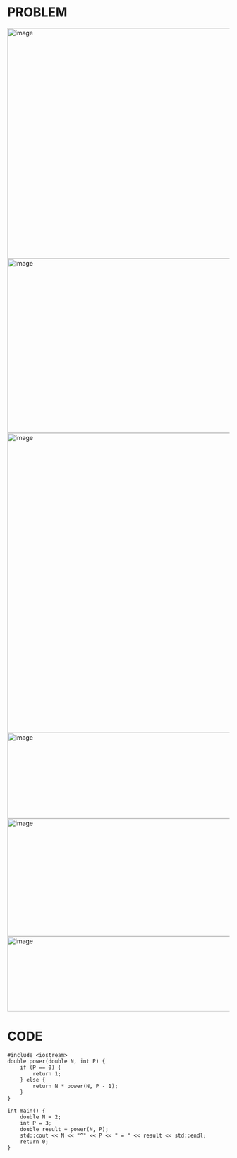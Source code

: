 # PROBLEM
<img width="728" height="522" alt="image" src="https://github.com/user-attachments/assets/d6dde99b-4aaf-409d-941e-3d13ebe3e2cf" />
<img width="732" height="395" alt="image" src="https://github.com/user-attachments/assets/8cf686e9-3477-4ad7-adaa-f4dbae5eb7bc" />
<img width="748" height="679" alt="image" src="https://github.com/user-attachments/assets/99c1b4fd-cd5c-4196-bcde-58155eccd30b" />
<img width="715" height="194" alt="image" src="https://github.com/user-attachments/assets/6cd338c0-2d4a-4553-8849-aec836c973f6" />
<img width="716" height="267" alt="image" src="https://github.com/user-attachments/assets/4fa40b85-9098-4703-84a1-b17428ed5f92" />

<img width="618" height="170" alt="image" src="https://github.com/user-attachments/assets/710ab0c6-a060-4ebc-a87f-b63fced4e821" />

# CODE
```
#include <iostream>
double power(double N, int P) {
    if (P == 0) {
        return 1;
    } else {
        return N * power(N, P - 1);
    }
}

int main() {
    double N = 2;
    int P = 3;
    double result = power(N, P);
    std::cout << N << "^" << P << " = " << result << std::endl;
    return 0;
}

```
